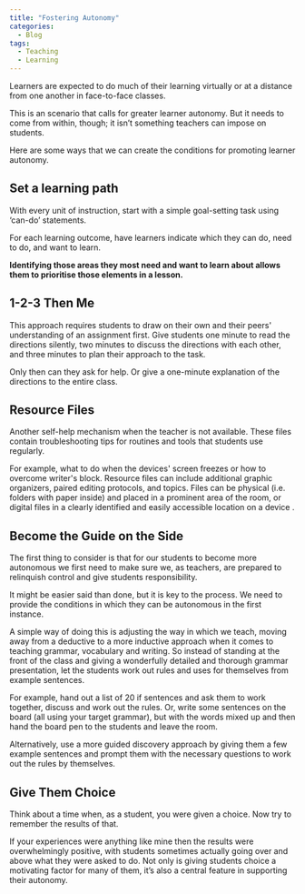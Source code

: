 ```yaml
---
title: "Fostering Autonomy"
categories:
  - Blog
tags:
  - Teaching
  - Learning
---
```


Learners are expected to do much of their learning virtually or at a distance from one another in face-to-face classes.

This is an scenario that calls for greater learner autonomy. But it needs to come from within, though; it isn’t something teachers can impose on students.

Here are some ways that we can create the conditions for promoting learner autonomy.

<h2>Set a learning path</h2>

With every unit of instruction, start with a simple goal-setting task using ‘can-do’ statements. 

For each learning outcome, have learners indicate which they can do, need to do, and want to learn. 

<b>Identifying those areas they most need and want to learn about allows them to prioritise those elements in a lesson.</b>

<h2>1-2-3 Then Me</h2>

This approach requires students to draw on their own and their peers' understanding of an assignment first. Give students one minute to read the directions silently, two minutes to discuss the directions with each other, and three minutes to plan their approach to the task. 

Only then can they ask for help. Or give a one-minute explanation of the directions to the entire class.

<h2>Resource Files</h2>

Another self-help mechanism when the teacher is not available. These files contain troubleshooting tips for routines and tools that students use regularly. 

For example, what to do when the devices' screen freezes or how to overcome writer's block. Resource files can include additional graphic organizers, paired editing protocols, and topics. Files can be physical (i.e. folders with paper inside) and placed in a prominent area of the room, or digital files in a clearly identified and easily accessible location on a device . 

<h2>Become the Guide on the Side</h2>

The first thing to consider is that for our students to become more autonomous we first need to make sure we, as teachers, are prepared to relinquish control and give students responsibility. 

It might be easier said than done, but it is key to the process. We need to provide the conditions in which they can be autonomous in the first instance. 

A simple way of doing this is adjusting the way in which we teach, moving away from a deductive to a more inductive approach when it comes to teaching grammar, vocabulary and writing. So instead of standing at the front of the class and giving a wonderfully detailed and thorough grammar presentation, let the students work out rules and uses for themselves from example sentences.

For example, hand out a list of 20 if sentences and ask them to work together, discuss and work out the rules. Or, write some sentences on the board (all using your target grammar), but with the words mixed up and then hand the board pen to the students and leave the room.

Alternatively, use a more guided discovery approach by giving them a few example sentences and prompt them with the necessary questions to work out the rules by themselves. 

<h2>Give Them Choice</h2>

Think about a time when, as a student, you were given a choice. Now try to remember the results of that. 

If your experiences were anything like mine then the results were overwhelmingly positive, with students sometimes actually going over and above what they were asked to do. Not only is giving students choice a motivating factor for many of them, it’s also a central feature in supporting their autonomy.